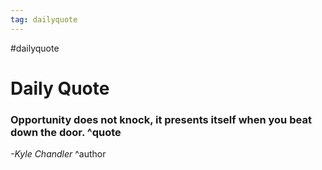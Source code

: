 ```yaml
---
tag: dailyquote
---
```


#dailyquote

# Daily Quote

### Opportunity does not knock, it presents itself when you beat down the door. ^quote
*-Kyle Chandler* ^author
